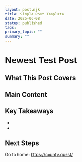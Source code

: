 ```yaml
---
layout: post.njk
title: Simple Post Template
date: 2025-06-08
status: published
tags: 
primary_topic: ""
summary: ""
---
```


# Newest Test Post

## What This Post Covers

## Main Content

## Key Takeaways
- 
- 

## Next Steps


Go to home:  https://county.quest/ 